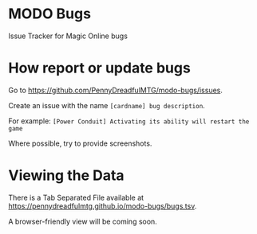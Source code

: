 # MODO Bugs
Issue Tracker for Magic Online bugs

# How report or update bugs

Go to <https://github.com/PennyDreadfulMTG/modo-bugs/issues>.

Create an issue with the name `[cardname] bug description`. 

For example: `[Power Conduit] Activating its ability will restart the game`

Where possible, try to provide screenshots.

# Viewing the Data

There is a Tab Separated File available at <https://pennydreadfulmtg.github.io/modo-bugs/bugs.tsv>.

A browser-friendly view will be coming soon.
